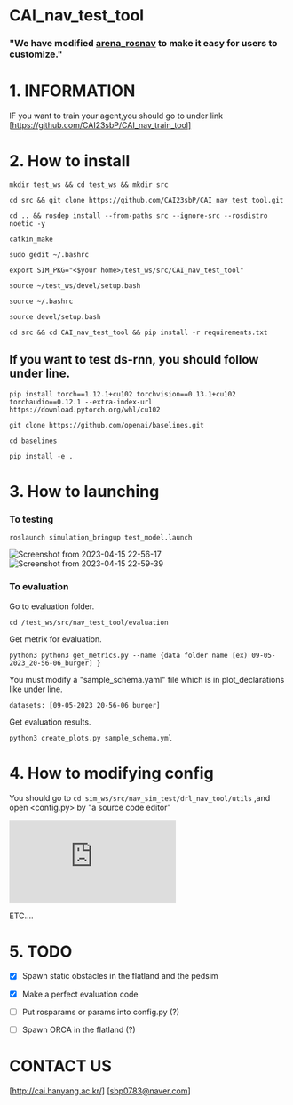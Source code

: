 # CAI_nav_test_tool
### "We have modified [arena_rosnav](https://github.com/Arena-Rosnav/arena-rosnav) to make it easy for users to customize." ###

# 1. INFORMATION #


IF you want to train your agent,you should go to under link 
[https://github.com/CAI23sbP/CAI_nav_train_tool]


# 2. How to install #

`mkdir test_ws && cd test_ws && mkdir src`

`cd src && git clone https://github.com/CAI23sbP/CAI_nav_test_tool.git`

`cd .. && rosdep install --from-paths src --ignore-src --rosdistro noetic -y`

`catkin_make`

`sudo gedit ~/.bashrc`

`export SIM_PKG="<$your home>/test_ws/src/CAI_nav_test_tool"`

`source ~/test_ws/devel/setup.bash`

`source ~/.bashrc`

`source devel/setup.bash`

`cd src && cd CAI_nav_test_tool && pip install -r requirements.txt`



## If you want to test ds-rnn, you should follow under line. ##

`pip install torch==1.12.1+cu102 torchvision==0.13.1+cu102 torchaudio==0.12.1 --extra-index-url https://download.pytorch.org/whl/cu102`

`git clone https://github.com/openai/baselines.git`

`cd baselines`

`pip install -e .`



# 3. How to launching #
### To testing ###
`roslaunch simulation_bringup test_model.launch`

![Screenshot from 2023-04-15 22-56-17](https://user-images.githubusercontent.com/108871750/232229143-cc9af4c2-f793-4f13-a7db-dd9586743ce6.png)![Screenshot from 2023-04-15 22-59-39](https://user-images.githubusercontent.com/108871750/232229144-dae92f6c-d2e8-4831-98ae-24c575497aed.png)



### To evaluation ###
Go to evaluation folder.

`cd /test_ws/src/nav_test_tool/evaluation`

Get metrix for evaluation.

`python3 python3 get_metrics.py --name {data folder name [ex) 09-05-2023_20-56-06_burger] }`

You must modify a "sample_schema.yaml" file which is in plot_declarations like under line.

`datasets: [09-05-2023_20-56-06_burger]`

Get evaluation results.

`python3 create_plots.py sample_schema.yml`



# 4. How to modifying config #
You should go to `cd sim_ws/src/nav_sim_test/drl_nav_tool/utils` ,and open <config.py> by "a source code editor"


![path.pdf](https://github.com/CAI23sbP/nav_test_tool/files/11452326/path.pdf)

ETC....


# 5. TODO #
- [X] Spawn static obstacles in the flatland and the pedsim
- [x] Make a perfect evaluation code  


- [ ] Put rosparams or params into config.py  (?)
- [ ] Spawn ORCA in the flatland  (?)


# CONTACT US #
[http://cai.hanyang.ac.kr/] 
[sbp0783@naver.com]
